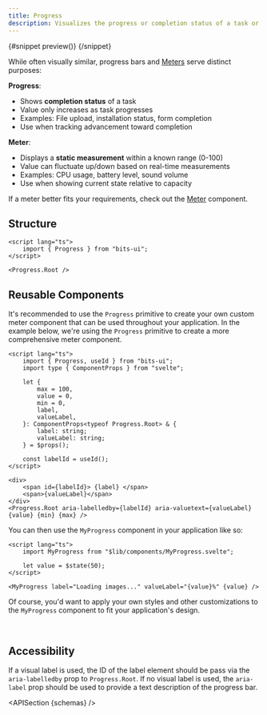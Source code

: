 ```yaml
---
title: Progress
description: Visualizes the progress or completion status of a task or process.
---
```


<script>
	import { APISection, ComponentPreviewV2, ProgressDemo, ProgressDemoCustom } from '$lib/components/index.js'
	let { schemas } = $props()
</script>

<ComponentPreviewV2 name="progress-demo" comp="Progress">

{#snippet preview()}
<ProgressDemo />
{/snippet}

</ComponentPreviewV2>

While often visually similar, progress bars and [Meters](/docs/components/meter) serve distinct purposes:

**Progress**:

-   Shows **completion status** of a task
-   Value only increases as task progresses
-   Examples: File upload, installation status, form completion
-   Use when tracking advancement toward completion

**Meter**:

-   Displays a **static measurement** within a known range (0-100)
-   Value can fluctuate up/down based on real-time measurements
-   Examples: CPU usage, battery level, sound volume
-   Use when showing current state relative to capacity

If a meter better fits your requirements, check out the [Meter](/docs/components/meter) component.

## Structure

```svelte
<script lang="ts">
	import { Progress } from "bits-ui";
</script>

<Progress.Root />
```

## Reusable Components

It's recommended to use the `Progress` primitive to create your own custom meter component that can be used throughout your application. In the example below, we're using the `Progress` primitive to create a more comprehensive meter component.

```svelte
<script lang="ts">
	import { Progress, useId } from "bits-ui";
	import type { ComponentProps } from "svelte";

	let {
		max = 100,
		value = 0,
		min = 0,
		label,
		valueLabel,
	}: ComponentProps<typeof Progress.Root> & {
		label: string;
		valueLabel: string;
	} = $props();

	const labelId = useId();
</script>

<div>
	<span id={labelId}> {label} </span>
	<span>{valueLabel}</span>
</div>
<Progress.Root aria-labelledby={labelId} aria-valuetext={valueLabel} {value} {min} {max} />
```

You can then use the `MyProgress` component in your application like so:

```svelte title="+page.svelte"
<script lang="ts">
	import MyProgress from "$lib/components/MyProgress.svelte";

	let value = $state(50);
</script>

<MyProgress label="Loading images..." valueLabel="{value}%" {value} />
```

Of course, you'd want to apply your own styles and other customizations to the `MyProgress` component to fit your application's design.

<br>

<ProgressDemoCustom value={50} label="Loading images..." valueLabel="50%" />

## Accessibility

If a visual label is used, the ID of the label element should be pass via the `aria-labelledby` prop to `Progress.Root`. If no visual label is used, the `aria-label` prop should be used to provide a text description of the progress bar.

<APISection {schemas} />
